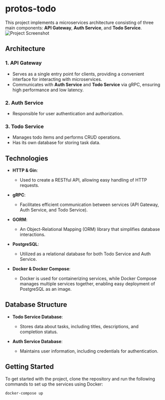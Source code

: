 # protos-todo

This project implements a microservices architecture consisting of three main components: **API Gateway**, **Auth Service**, and **Todo Service**.
![Project Screenshot](diagram.jpg)

## Architecture

### 1. API Gateway
- Serves as a single entry point for clients, providing a convenient interface for interacting with microservices.
- Communicates with **Auth Service** and **Todo Service** via gRPC, ensuring high performance and low latency.

### 2. Auth Service
- Responsible for user authentication and authorization.

### 3. Todo Service
- Manages todo items and performs CRUD operations.
- Has its own database for storing task data.

## Technologies

- **HTTP & Gin**:
    - Used to create a RESTful API, allowing easy handling of HTTP requests.

- **gRPC**:
    - Facilitates efficient communication between services (API Gateway, Auth Service, and Todo Service).

- **GORM**:
    - An Object-Relational Mapping (ORM) library that simplifies database interactions.

- **PostgreSQL**:
    - Utilized as a relational database for both Todo Service and Auth Service.

- **Docker & Docker Compose**:
    - Docker is used for containerizing services, while Docker Compose manages multiple services together, enabling easy deployment of PostgreSQL as an image.

## Database Structure

- **Todo Service Database**:
    - Stores data about tasks, including titles, descriptions, and completion status.

- **Auth Service Database**:
    - Maintains user information, including credentials for authentication.

## Getting Started

To get started with the project, clone the repository and run the following commands to set up the services using Docker:

```bash
docker-compose up